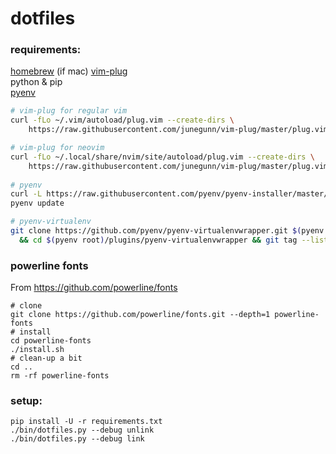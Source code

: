 dotfiles
========

### requirements:

[homebrew](https://brew.sh/) (if mac) 
[vim-plug](https://github.com/junegunn/vim-plug)  
python & pip  
[pyenv](https://github.com/pyenv/pyenv)


```bash
# vim-plug for regular vim
curl -fLo ~/.vim/autoload/plug.vim --create-dirs \
    https://raw.githubusercontent.com/junegunn/vim-plug/master/plug.vim

# vim-plug for neovim
curl -fLo ~/.local/share/nvim/site/autoload/plug.vim --create-dirs \
    https://raw.githubusercontent.com/junegunn/vim-plug/master/plug.vim
    
# pyenv
curl -L https://raw.githubusercontent.com/pyenv/pyenv-installer/master/bin/pyenv-installer | bash
pyenv update

# pyenv-virtualenv
git clone https://github.com/pyenv/pyenv-virtualenvwrapper.git $(pyenv root)/plugins/pyenv-virtualenvwrapper \
  && cd $(pyenv root)/plugins/pyenv-virtualenvwrapper && git tag --list && git checkout v20140609 && cd 

```

### powerline fonts

From https://github.com/powerline/fonts


```
# clone
git clone https://github.com/powerline/fonts.git --depth=1 powerline-fonts
# install
cd powerline-fonts
./install.sh
# clean-up a bit
cd ..
rm -rf powerline-fonts
```

### setup:

```
pip install -U -r requirements.txt
./bin/dotfiles.py --debug unlink
./bin/dotfiles.py --debug link
```
